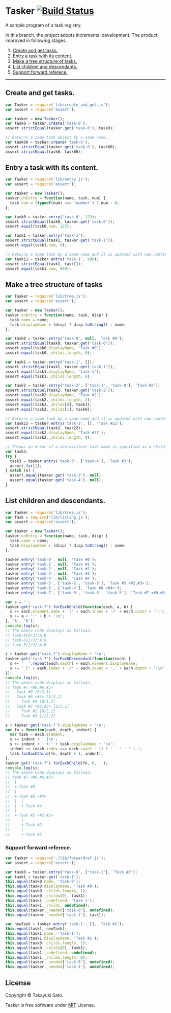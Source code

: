 # Tasker [![Build Status][travis-image]][travis-url]

[travis-image]: https://travis-ci.org/sttk/tasker.svg?branch=incremental-dev
[travis-url]: https://travis-ci.org/sttk/tasker

A sample program of a task registry.

In this branch, the project adopts incremental development.
The product improved in following stages.

1. [Create and get tasks.](#create_and_get)
2. [Entry a task with its content.](#entry)
3. [Make a tree structure of tasks.](#tree)
4. [List children and descendants.](#listing)
5. [Support forward referece.](#forwardref)

---

## <a name="create_and_get"></a>Create and get tasks.

```js
var Tasker = require('lib/create_and_get.js');
var assert = require('assert');

var tasker = new Tasker();
var task0 = tasker.create('task-0');
assert.strictEqual(tasker.get('task-0'), task0);

// Returns a same task object by a same name.
var task00 = tasker.create('task-0');
assert.strictEqual(tasker.get('task-0'), task00);
assert.strictEqual(task0, task00);
```

## <a name="entry"></a>Entry a task with its content.

```js
var Tasker = require('lib/entry.js');
var assert = require('assert');

var tasker = new Tasker();
tasker.onEntry = function(name, task, num) {
  task.num = (typeof(num) === 'number') ? num : 0;
};

var task0 = tasker.entry('task-0', 123);
assert.strictEqual(task0, tasker.get('task-0'));
assert.equal(task0.num, 123);

var task1 = tasker.entry('task-1');
assert.strictEqual(task1, tasker.get('task-1'));
assert.equal(task1.num, 0);

// Returns a same task by a same name and it is updated with new content.
var task11 = tasker.entry('task-1', 999);
assert.strictEqual(task1, task11);
assert.equal(task1.num, 999);
```

## <a name="tree"></a>Make a tree structure of tasks

```js
var Tasker = require('lib/tree.js');
var assert = require('assert');

var tasker = new Tasker();
tasker.onEntry = function(name, task, disp) {
  task.name = name;
  task.displayName = (disp) ? disp.toString() : name;
};

var task0 = tasker.entry('task-0', null, 'Task #0');
assert.strictEqual(task0, tasker.get('task-0'));
assert.equal(task0.displayName, 'Task #0');
assert.equal(task0._childs.length, 0);

var task1 = tasker.entry('task-1', []);
assert.strictEqual(task1, tasker.get('task-1'));
assert.equal(task1.displayName, 'task-1');
assert.equal(task1._childs.length, 0);

var task2 = tasker.entry('task-2', ['task-1', 'task-0'], 'Task #2');
assert.strictEqual(task2, tasker.get('task-2'));
assert.equal(task2.displayName, 'Task #2');
assert.equal(task2._childs.length, 2);
assert.equal(task2._childs[0], task1);
assert.equal(task2._childs[1], task0);

// Returns a same task by a same name and it is updated with new content.
var task22 = tasker.entry('task-2', [], 'Task #22');
assert.strictEqual(task2, task22);
assert.equal(task2.displayName, 'Task #22');
assert.equal(task2._childs.length, 0);

// Throws an error if a non-existent task name is specified as a child.
var task3;
try {
  task3 = tasker.entry('task-3', ['task-4'], 'Task #3');
  assert.fail();
} catch (e) {
  assert.equal(tasker.get('task-3'), null);
  assert.equal(tasker.get('task-4'), null);
}
```

## <a name="listing"></a>List children and descendants.

```js
var Tasker = require('lib/tree.js');
var Task = require('lib/listing.js');
var assert = require('assert');

var tasker = new Tasker();
tasker.onEntry = function(name, task, disp) {
  task.name = name;
  task.displayName = (disp) ? disp.toString() : name;
};

tasker.entry('task-0', null, 'Task #0');
tasker.entry('task-1', null, 'Task #1');
tasker.entry('task-2', null, 'Task #2');
tasker.entry('task-3', null, 'Task #3');
tasker.entry('task-4', null, 'Task #4');
tasker.entry('task-5', ['task-2', 'task-3'], 'Task #5 <#2,#3>');
tasker.entry('task-6', ['task-4'], 'Task #6 <#4>');
tasker.entry('task-7', ['task-0', 'task-6', 'task-5'], 'Task #7 <#0,#6,#5>');

var s = '';
tasker.get('task-7').forEachChild(function(each, a, b) {
  s += each.element.name + '[' + each.index + '/' + each.count + ']:';
  s += a + ':' + b + '\n';
}, 'A', 'B');
console.log(s);
// The above code displays as follows:
// task-0[0/3]:A:B
// task-6[1/3]:A:B
// task-5[2/3]:A:B

s = tasker.get('task-7').displayName + '\n';
tasker.get('task-7').forEachDescendant(function(each) {
  s += '  '.repeat(each.depth) + each.element.displayName;
  s += ' [' + each.index + '/' + each.count + ',' + each.depth + ']\n';
});
console.log(s);
// The above code displays as follows:
// Task #7 <#0,#6,#5>
//   Task #0 [0/3,1]
//   Task #6 <#4> [1/3,1]
//     Task #4 [0/1,2]
//   Task #5 <#2,#3> [2/3,1]
//     Task #2 [0/2,2]
//     Task #3 [1/2,2]

s = tasker.get('task-7').displayName + '\n';
var fn = function(each, depth, indent) {
  var task = each.element;
  s += indent + ' |\n';
  s += indent + ' +-' + task.displayName + '\n';
  indent += (each.index === each.count - 1) ? '   ' : ' | ';
  task.forEachChild(fn, depth + 1, indent);
};
tasker.get('task-7').forEachChild(fn, 0, '');
console.log(s);
// The above code displays as follows:
// Task #7 <#0,#6,#5>
//  |
//  +-Task #0
//  |
//  +-Task #6 <#4>
//  |  |
//  |  +-Task #4
//  |
//  +-Task #5 <#2,#3>
//     |
//     +-Task #2
//     |
//     +-Task #3
```
### <a name="forwardref"></a> Support forward referece.

```js
var Tasker = require('./lib/forwardref.js');
var assert = require('assert');

var task0 = tasker.entry('task-0', ['task-1'], 'Task #0');
var task1 = tasker.get('task-1');
this.equal(task0.name, 'task-0');
this.equal(task0.displayName, 'Task #0');
this.equal(task0._childs.length, 1);
this.equal(task0._childs[0], task1);
this.equal(task1._undefined, 'task-1');
this.equal(task1._childs, undefined);
this.equal(tasker._needed['task-0'], undefined);
this.equal(tasker._needed['task-1'], task1);

var newTask = tasker.entry('task-1', [], 'Task #1');
this.equal(task1, newTask);
this.equal(task1.name, 'task-1');
this.equal(task1.displayName, 'Task #1');
this.equal(task0._childs.length, 1);
this.equal(task0._childs[0], task1);
this.equal(task1._undefined, undefined);
this.equal(task1._childs.length, 0);
this.equal(tasker._needed['task-0'], undefined);
this.equal(tasker._needed['task-1'], undefined);
```

## License

Copyright © Takayuki Sato.

Tasker is free software under [MIT](<http://opensource.org/licenses/MIT>) License.

